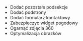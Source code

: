 * Dodać pozostałe podsekcje
* Dodać podstrony
* Dodać formularz kontaktowy
* Zabezpieczyc widget pogodowy
* Ogarnąć zdjęcia 360
* Optymalizacja obrazków